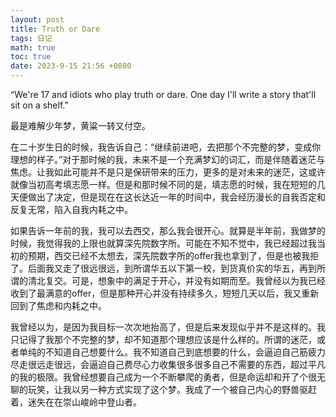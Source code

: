 ```yaml
---
layout: post
title: Truth or Dare
tags: 日记
math: true
toc: true
date: 2023-9-15 21:56 +0800
---
```


“We're 17 and idiots who play truth or dare. One day I'll write a story that'll sit on a shelf.”

最是难解少年梦，黄粱一转又付空。

在二十岁生日的时候，我告诉自己：“继续前进吧，去把那个不完整的梦，变成你理想的样子。”对于那时候的我，未来不是一个充满梦幻的词汇，而是伴随着迷茫与焦虑。让我如此可能并不是只是保研带来的压力，更多的是对未来的迷茫，这或许就像当初高考填志愿一样。但是和那时候不同的是，填志愿的时候，我在短短的几天便做出了决定，但是现在在这长达近一年的时间中，我会经历漫长的自我否定和反复无常，陷入自我内耗之中。

如果告诉一年前的我，我可以去西交，那么我会很开心。就算是半年前，我做梦的时候，我觉得我的上限也就算深先院数字所。可能在不知不觉中，我已经超过我当初的预期，西交已经不太想去，深先院数字所的offer我也拿到了，但是也被我拒了。后面我又走了很远很远，到所谓华五以下第一校，到货真价实的华五，再到所谓的清北复交。可是，想象中的满足于开心，并没有如期而至。我曾经以为我已经收到了最满意的offer，但是那种开心并没有持续多久，短短几天以后，我又重新回到了焦虑和内耗之中。

我曾经以为，是因为我目标一次次地抬高了，但是后来发现似乎并不是这样的。我只记得了我那个不完整的梦，却不知道那个理想应该是什么样的。所谓的迷茫，或者单纯的不知道自己想要什么。我不知道自己到底想要的什么，会逼迫自己筋疲力尽走很远走很远，会逼迫自己费尽心力收集很多很多自己不需要的东西，超过平凡的我的极限。我曾经想要自己成为一个不断攀爬的勇者，但是命运却和开了个很无聊的玩笑，让我以另一种方式实现了这个梦。我成了一个被自己内心的野兽驱赶着，迷失在在崇山峻岭中登山者。



